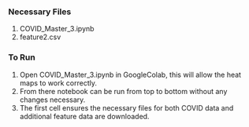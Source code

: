 ### Necessary Files
1. COVID_Master_3.ipynb
2. feature2.csv

### To Run
1. Open COVID_Master_3.ipynb in GoogleColab, this will allow the heat maps to work correctly. 
2. From there notebook can be run from top to bottom without any changes necessary. 
3. The first cell ensures the necessary files for both COVID data and additional feature data are downloaded.
